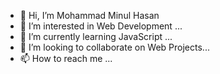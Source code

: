- 👋 Hi, I’m Mohammad Minul Hasan
- 👀 I’m interested in Web Development ...
- 🌱 I’m currently learning JavaScript ...
- 💞️ I’m looking to collaborate on Web Projects...
- 📫 How to reach me ...
<i class="fas fa-address-card"></i>
<!---
minulhasan02/minulhasan02 is a ✨ special ✨ repository because its `README.md` (this file) appears on your GitHub profile.
You can click the Preview link to take a look at your changes.
--->
